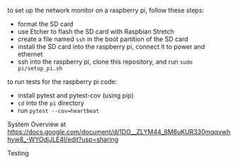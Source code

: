 to set up the network monitor on a raspberry pi, follow these steps:

- format the SD card
- use Etcher to flash the SD card with Raspbian Stretch
- create a file named `ssh` in the boot partition of the SD card
- install the SD card into the raspberry pi, connect it to power and ethernet
- ssh into the raspberry pi, clone this repository, and run `sudo pi/setup_pi.sh`

to run tests for the raspberry pi code:

- install pytest and pytest-cov (using pip)
- `cd` into the `pi` directory
- run `pytest --cov=heartbeat`

System Overview at https://docs.google.com/document/d/1DO__ZLYM44_8M6uKUR330mqqvwhhyw8_-WYOdjJLE4I/edit?usp=sharing

Testing
